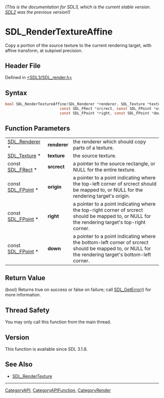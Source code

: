 ###### (This is the documentation for SDL3, which is the current stable version. [SDL2](https://wiki.libsdl.org/SDL2/) was the previous version!)
# SDL_RenderTextureAffine

Copy a portion of the source texture to the current rendering target, with affine transform, at subpixel precision.

## Header File

Defined in [<SDL3/SDL_render.h>](https://github.com/libsdl-org/SDL/blob/main/include/SDL3/SDL_render.h)

## Syntax

```c
bool SDL_RenderTextureAffine(SDL_Renderer *renderer, SDL_Texture *texture,
                         const SDL_FRect *srcrect, const SDL_FPoint *origin,
                         const SDL_FPoint *right, const SDL_FPoint *down);
```

## Function Parameters

|                                  |              |                                                                                                                                                     |
| -------------------------------- | ------------ | --------------------------------------------------------------------------------------------------------------------------------------------------- |
| [SDL_Renderer](SDL_Renderer) *   | **renderer** | the renderer which should copy parts of a texture.                                                                                                  |
| [SDL_Texture](SDL_Texture) *     | **texture**  | the source texture.                                                                                                                                 |
| const [SDL_FRect](SDL_FRect) *   | **srcrect**  | a pointer to the source rectangle, or NULL for the entire texture.                                                                                  |
| const [SDL_FPoint](SDL_FPoint) * | **origin**   | a pointer to a point indicating where the top-left corner of srcrect should be mapped to, or NULL for the rendering target's origin.                |
| const [SDL_FPoint](SDL_FPoint) * | **right**    | a pointer to a point indicating where the top-right corner of srcrect should be mapped to, or NULL for the rendering target's top-right corner.     |
| const [SDL_FPoint](SDL_FPoint) * | **down**     | a pointer to a point indicating where the bottom-left corner of srcrect should be mapped to, or NULL for the rendering target's bottom-left corner. |

## Return Value

(bool) Returns true on success or false on failure; call
[SDL_GetError](SDL_GetError)() for more information.

## Thread Safety

You may only call this function from the main thread.

## Version

This function is available since SDL 3.1.8.

## See Also

- [SDL_RenderTexture](SDL_RenderTexture)

----
[CategoryAPI](CategoryAPI), [CategoryAPIFunction](CategoryAPIFunction), [CategoryRender](CategoryRender)

